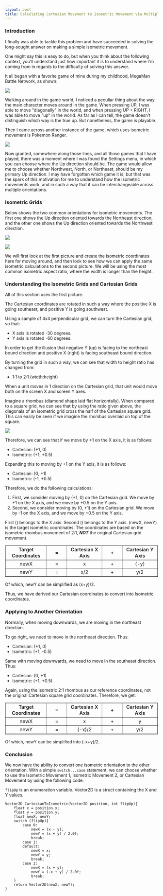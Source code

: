 ```yaml
---
layout: post
title: Calculating Cartesian Movement to Isometric Movement via Multiple Orientations
---
```


<style>
    .center {
        text-align: center;
    }
</style>

### Introduction

I finally was able to tackle this problem and have succeeded in solving the long-sought answer on making a simple isometric movement.

One might say this is easy to do, but when you think about the following context, you'll understand just how important it is to understand where I'm coming from in regards to the difficulty of solving this answer.

It all began with a favorite game of mine during my childhood, MegaMan Battle Network, as shown:

![](https://github.com/tommai78101/tommai78101.github.io/raw/master/images/isometric/title_screen.png)

Walking around in the game world, I noticed a peculiar thing about the way the main character moves around in the game. When pressing UP, I was able to move "diagonally" in the world, and when pressing UP + RIGHT, I was able to move "up" in the world. As far as I can tell, the game doesn't distinguish which way is the true up. But nonetheless, the game is playable.

Then I came across another instance of the game, which uses isometric movement is Pokemon Ranger.

![](https://github.com/tommai78101/tommai78101.github.io/raw/master/images/isometric/pokemon_ranger.png)

Now granted, somewhere along those lines, and all those games that I have played, there was a moment where I was found the Settings menu, in which you can choose where the Up direction should be. The game would allow me to choose whether Northwest, North, or Northeast, should be my primary Up direction. I may have forgotten which game it is, but that was the spark of this motivation for me to understand how the isometric movements work, and in such a way that it can be interchangeable across multiple orientations.

### Isometric Grids

Below shows the two common orientations for isometric movements. The first one shows the Up direction oriented towards the Northeast direction, and the other one shows the Up direction oriented towards the Northwest direction.

![](https://github.com/tommai78101/tommai78101.github.io/raw/master/images/isometric/isometric_grid.png)

![](https://github.com/tommai78101/tommai78101.github.io/raw/master/images/isometric/isometric_grid_2.png)

We will first look at the first picture and create the isometric coordinates here for moving around, and then look to see how we can apply the same isometric calculations to the second picture. We will be using the most common isometric aspect ratio, where the width is longer than the height.

### Understanding the Isometric Grids and Cartesian Grids

All of this section uses the first picture.

The Cartesian coordinates are rotated in such a way where the positive X is going southeast, and positive Y is going southwest.

Using a sample of 4x4 perpendicular grid, we can turn the Cartesian grid, so that:

* X axis is rotated -30 degrees.    
* Y axis is rotated -60 degrees.

In order to get the illusion that negative Y (up) is facing to the northeast bound direction and positive X (right) is facing southeast bound direction.

By turning the grid in such a way, we can see that width to height ratio has changed from:

* 1:1 to 2:1 (width:height)

When a unit moves in 1 direction on the Cartesian grid, that unit would move both on the screen X and screen Y axes.

Imagine a rhombus (diamond shape laid flat horizontally). When compared to a square grid, we can see that by using the ratio given above, the diagonals of an isometric grid cross the half of the Cartesian square grid. This can easily be seen if we imagine the rhombus overlaid on top of the square.

![](https://github.com/tommai78101/tommai78101.github.io/raw/master/images/isometric/iso_car_comparison.png)

Therefore, we can see that if we move by +1 on the X axis, it is as follows:

* Cartesian: (+1, 0)    
* Isometric: (+1, +0.5)

Expanding this to moving by +1 on the Y axis, it is as follows:

* Cartesian: (0, +1)    
* Isometric: (-1, +0.5)

Therefore, we do the following calculations:

1. First, we consider moving by (+1, 0) on the Cartesian grid. We move by +1 on the X axis, and we move by +0.5 on the Y axis.
2. Second, we consider moving by (0, +1) on the Cartesian grid. We move by -1 on the X axis, and we move by +0.5 on the Y axis.

First () belongs to the X axis. Second () belongs to the Y axis. (newX, newY) is the target isometric coordinates. The coordinates are based on the isometric rhombus movement of 2:1, __***NOT***__ the original Cartesian grid movement.

<table border="1" style="width: 100%;">
    <thead style="font-weight: 600; text-align: center;">
        <tr>
            <td>Target Coordinates</td>
            <td style="width: 50px;">=</td>
            <td>Cartesian X Axis</td>
            <td style="width:50px">+</td>
            <td>Cartesian Y Axis</td>
        </tr>
    </thead>
    <tbody style="text-align: center;">
        <tr>
            <td>newX</td>
            <td>=</td>
            <td>x</td>
            <td>+</td>
            <td>(-y)</td>
        </tr>
        <tr>
            <td>newY</td>
            <td>=</td>
            <td>x/2</td>
            <td>+</td>
            <td>y/2</td>
        </tr>
    </tbody>
</table>

Of which, newY can be simplified as (x+y)/2.

Thus, we have derived our Cartesian coordinates to convert into Isometric coordinates.

### Applying to Another Orientation

Normally, when moving downwards, we are moving in the northeast direction.

To go right, we need to move in the northeast direction. Thus:

* Cartesian: (+1, 0)
* Isometric: (+1, -0.5)

Same with moving downwards, we need to move in the southeast direction. Thus:

* Cartesian: (0, +1)
* Isometric: (+1, +0.5)
    
Again, using the isometric 2:1 rhombus as our reference coordinates, not the original Cartesian square grid coordinates. Therefore, we get:

<table border="1" style="width: 100%;">
    <thead style="font-weight: 600; text-align: center;">
        <tr>
            <td>Target Coordinates</td>
            <td style="width: 50px;">=</td>
            <td>Cartesian X Axis</td>
            <td style="width:50px">+</td>
            <td>Cartesian Y Axis</td>
        </tr>
    </thead>
    <tbody style="text-align: center;">
        <tr>
            <td>newX</td>
            <td>=</td>
            <td>x</td>
            <td>+</td>
            <td>y</td>
        </tr>
        <tr>
            <td>newY</td>
            <td>=</td>
            <td>(-x)/2</td>
            <td>+</td>
            <td>y/2</td>
        </tr>
    </tbody>
</table>

Of which, newY can be simplified into (-x+y)/2.

### Conclusion

We now have the ability to convert one isometric orientation to the other orientation. With a simple `switch...case` statement, we can choose whether to use the Isometric Movement 1, Isometric Movement 2, or Cartesian Movement by using the following code:

`flipUp` is an enumeration variable. Vector2D is a struct containing the X and Y values.

    Vector2D CartesianToIsometric(Vector2D position, int flipUp){
        float x = position.x;
        float y = position.y;
        float newX, newY;
        switch (flipUp){
            case 0:
                newX = (x - y);
                newY = (x + y) / 2.0f;
                break;
            case 1:
            default:
                newX = x;
                newY = y;
                break;
            case 2:
                newX = (x + y);
                newY = (-x + y) / 2.0f;
                break;
        }
        return Vector2D(newX, newY);    
    }